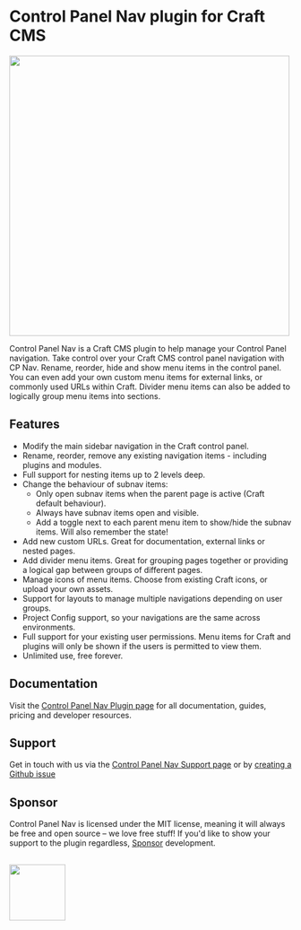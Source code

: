 # Control Panel Nav plugin for Craft CMS
<img width="500" src="https://verbb.imgix.net/plugins/cp-nav/cp-nav-social-card.png?v=1">

Control Panel Nav is a Craft CMS plugin to help manage your Control Panel navigation. Take control over your Craft CMS control panel navigation with CP Nav. Rename, reorder, hide and show menu items in the control panel. You can even add your own custom menu items for external links, or commonly used URLs within Craft. Divider menu items can also be added to logically group menu items into sections.

## Features
- Modify the main sidebar navigation in the Craft control panel.
- Rename, reorder, remove any existing navigation items - including plugins and modules.
- Full support for nesting items up to 2 levels deep.
- Change the behaviour of subnav items:
    - Only open subnav items when the parent page is active (Craft default behaviour).
    - Always have subnav items open and visible.
    - Add a toggle next to each parent menu item to show/hide the subnav items. Will also remember the state!
- Add new custom URLs. Great for documentation, external links or nested pages.
- Add divider menu items. Great for grouping pages together or providing a logical gap between groups of different pages.
- Manage icons of menu items. Choose from existing Craft icons, or upload your own assets.
- Support for layouts to manage multiple navigations depending on user groups.
- Project Config support, so your navigations are the same across environments.
- Full support for your existing user permissions. Menu items for Craft and plugins will only be shown if the users is permitted to view them.
- Unlimited use, free forever.

## Documentation
Visit the [Control Panel Nav Plugin page](https://verbb.io/craft-plugins/cp-nav) for all documentation, guides, pricing and developer resources.

## Support
Get in touch with us via the [Control Panel Nav Support page](https://verbb.io/craft-plugins/cp-nav/support) or by [creating a Github issue](https://github.com/verbb/cp-nav/issues)

## Sponsor
Control Panel Nav is licensed under the MIT license, meaning it will always be free and open source – we love free stuff! If you'd like to show your support to the plugin regardless, [Sponsor](https://github.com/sponsors/verbb) development.

<h2></h2>

<a href="https://verbb.io" target="_blank">
    <img width="100" src="https://verbb.io/assets/img/verbb-pill.svg">
</a>

